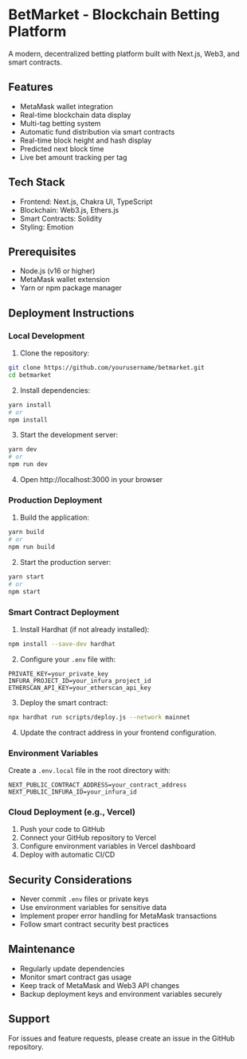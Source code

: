 # BetMarket - Blockchain Betting Platform

A modern, decentralized betting platform built with Next.js, Web3, and smart contracts.

## Features

- MetaMask wallet integration
- Real-time blockchain data display
- Multi-tag betting system
- Automatic fund distribution via smart contracts
- Real-time block height and hash display
- Predicted next block time
- Live bet amount tracking per tag

## Tech Stack

- Frontend: Next.js, Chakra UI, TypeScript
- Blockchain: Web3.js, Ethers.js
- Smart Contracts: Solidity
- Styling: Emotion

## Prerequisites

- Node.js (v16 or higher)
- MetaMask wallet extension
- Yarn or npm package manager

## Deployment Instructions

### Local Development

1. Clone the repository:
```bash
git clone https://github.com/yourusername/betmarket.git
cd betmarket
```

2. Install dependencies:
```bash
yarn install
# or
npm install
```

3. Start the development server:
```bash
yarn dev
# or
npm run dev
```

4. Open http://localhost:3000 in your browser

### Production Deployment

1. Build the application:
```bash
yarn build
# or
npm run build
```

2. Start the production server:
```bash
yarn start
# or
npm start
```

### Smart Contract Deployment

1. Install Hardhat (if not already installed):
```bash
npm install --save-dev hardhat
```

2. Configure your `.env` file with:
```
PRIVATE_KEY=your_private_key
INFURA_PROJECT_ID=your_infura_project_id
ETHERSCAN_API_KEY=your_etherscan_api_key
```

3. Deploy the smart contract:
```bash
npx hardhat run scripts/deploy.js --network mainnet
```

4. Update the contract address in your frontend configuration.

### Environment Variables

Create a `.env.local` file in the root directory with:

```
NEXT_PUBLIC_CONTRACT_ADDRESS=your_contract_address
NEXT_PUBLIC_INFURA_ID=your_infura_id
```

### Cloud Deployment (e.g., Vercel)

1. Push your code to GitHub
2. Connect your GitHub repository to Vercel
3. Configure environment variables in Vercel dashboard
4. Deploy with automatic CI/CD

## Security Considerations

- Never commit `.env` files or private keys
- Use environment variables for sensitive data
- Implement proper error handling for MetaMask transactions
- Follow smart contract security best practices

## Maintenance

- Regularly update dependencies
- Monitor smart contract gas usage
- Keep track of MetaMask and Web3 API changes
- Backup deployment keys and environment variables securely

## Support

For issues and feature requests, please create an issue in the GitHub repository.
